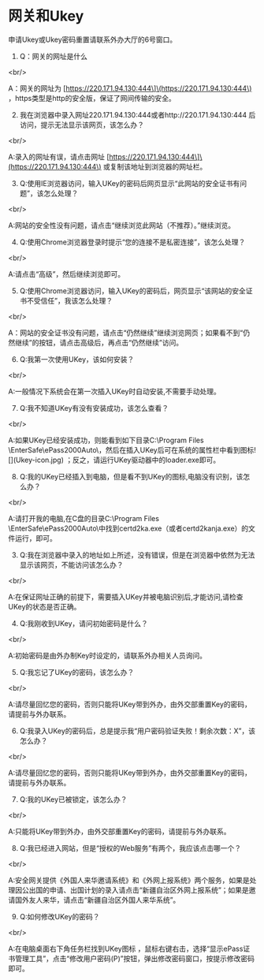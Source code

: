 # 网关和Ukey

申请Ukey或Ukey密码重置请联系外办大厅的6号窗口。

1. Q：网关的网址是什么

&lt;br/&gt;

A：网关的网址为 \[https://220.171.94.130:444\]\(https://220.171.94.130:444\) ，https类型是http的安全版，保证了网间传输的安全。

2. 我在浏览器中录入网址220.171.94.130:444或者http://220.171.94.130:444 后访问，提示无法显示该网页，该怎么办？

&lt;br/&gt;

A:录入的网址有误，请点击网址 \[https://220.171.94.130:444\]\(https://220.171.94.130:444\) 或复制该地址到浏览器的网址栏。

3. Q:使用IE浏览器访问，输入UKey的密码后网页显示“此网站的安全证书有问题”，该怎么处理？

&lt;br/&gt;

A:网站的安全性没有问题，请点击“继续浏览此网站（不推荐）。”继续浏览。

4. Q:使用Chrome浏览器登录时提示“您的连接不是私密连接”，该怎么处理？

&lt;br/&gt;

A:请点击“高级”，然后继续浏览即可。

5. Q:使用Chrome浏览器访问，输入UKey的密码后，网页显示“该网站的安全证书不受信任”，我该怎么处理？

&lt;br/&gt;

A：网站的安全证书没有问题，请点击“仍然继续”继续浏览网页；如果看不到“仍然继续”的按钮，请点击高级后，再点击“仍然继续”访问。

6. Q:我第一次使用UKey，该如何安装？

&lt;br/&gt;

A:一般情况下系统会在第一次插入UKey时自动安装,不需要手动处理。

7. Q:我不知道UKey有没有安装成功，该怎么查看？

&lt;br/&gt;

A:如果UKey已经安装成功，则能看到如下目录C:\Program Files \EnterSafe\ePass2000Auto\，然后在插入UKey后可在系统的属性栏中看到图标!\[\]\(Ukey-icon.jpg\) ；反之，请运行UKey驱动器中的loader.exe即可。

8. Q:我的UKey已经插入到电脑，但是看不到UKey的图标,电脑没有识别，该怎么办？

&lt;br/&gt;

A:请打开我的电脑,在C盘的目录C:\Program Files \EnterSafe\ePass2000Auto\中找到certd2ka.exe（或者certd2kanja.exe）的文件运行，即可。

3. Q:我在浏览器中录入的地址如上所述，没有错误，但是在浏览器中依然为无法显示该网页，不能访问该怎么办？

&lt;br/&gt;

A:在保证网址正确的前提下，需要插入UKey并被电脑识别后,才能访问,请检查UKey的状态是否正确。

4. Q:我刚收到UKey，请问初始密码是什么？

&lt;br/&gt;

A:初始密码是由外办制Key时设定的，请联系外办相关人员询问。

5. Q:我忘记了UKey的密码，该怎么办？

&lt;br/&gt;

A:请尽量回忆您的密码，否则只能将UKey带到外办，由外交部重置Key的密码，请提前与外办联系。

6. Q:我录入UKey的密码后，总是提示我“用户密码验证失败！剩余次数：X”，该怎么办？

&lt;br/&gt;

A:请尽量回忆您的密码，否则只能将UKey带到外办，由外交部重置Key的密码，请提前与外办联系。

7. Q:我的UKey已被锁定，该怎么办？

&lt;br/&gt;

A:只能将UKey带到外办，由外交部重置Key的密码，请提前与外办联系。

8. Q:我已经进入网站，但是“授权的Web服务”有两个，我应该点击哪一个？

&lt;br/&gt;

A:安全网关提供《外国人来华邀请系统》和《外网上报系统》两个服务，如果是处理因公出国的申请、出国计划的录入请点击“新疆自治区外网上报系统”；如果是邀请国外友人来华，请点击“新疆自治区外国人来华系统”。

9. Q:如何修改UKey的密码？

&lt;br/&gt;

A:在电脑桌面右下角任务栏找到UKey图标 ，鼠标右键右击，选择“显示ePass证书管理工具”，点击“修改用户密码\(P\)”按钮，弹出修改密码窗口，按提示修改密码即可。


